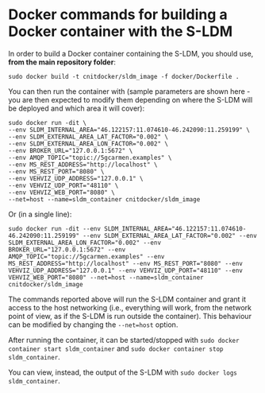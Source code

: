 # Docker commands for building a Docker container with the S-LDM

In order to build a Docker container containing the S-LDM, you should use, **from the main repository folder**:
```
sudo docker build -t cnitdocker/sldm_image -f docker/Dockerfile .
```

You can then run the container with (sample parameters are shown here - you are then expected to modify them depending on where the S-LDM will be deployed and which area it will cover):
```
sudo docker run -dit \
--env SLDM_INTERNAL_AREA="46.122157:11.074610-46.242090:11.259199" \
--env SLDM_EXTERNAL_AREA_LAT_FACTOR="0.002" \
--env SLDM_EXTERNAL_AREA_LON_FACTOR="0.002" \
--env BROKER_URL="127.0.0.1:5672" \
--env AMQP_TOPIC="topic://5gcarmen.examples" \ 
--env MS_REST_ADDRESS="http://localhost" \
--env MS_REST_PORT="8080" \
--env VEHVIZ_UDP_ADDRESS="127.0.0.1" \
--env VEHVIZ_UDP_PORT="48110" \
--env VEHVIZ_WEB_PORT="8080" \
--net=host --name=sldm_container cnitdocker/sldm_image
```

Or (in a single line):
```
sudo docker run -dit --env SLDM_INTERNAL_AREA="46.122157:11.074610-46.242090:11.259199" --env SLDM_EXTERNAL_AREA_LAT_FACTOR="0.002" --env SLDM_EXTERNAL_AREA_LON_FACTOR="0.002" --env BROKER_URL="127.0.0.1:5672" --env AMQP_TOPIC="topic://5gcarmen.examples" --env MS_REST_ADDRESS="http://localhost" --env MS_REST_PORT="8080" --env VEHVIZ_UDP_ADDRESS="127.0.0.1" --env VEHVIZ_UDP_PORT="48110" --env VEHVIZ_WEB_PORT="8080" --net=host --name=sldm_container cnitdocker/sldm_image
```

The commands reported above will run the S-LDM container and grant it access to the host networking (i.e., everything will work, from the network point of view, as if the S-LDM is run outside the container). This behaviour can be modified by changing the `--net=host` option.

After running the container, it can be started/stopped with `sudo docker container start sldm_container` and `sudo docker container stop sldm_container`.

You can view, instead, the output of the S-LDM with `sudo docker logs sldm_container`.